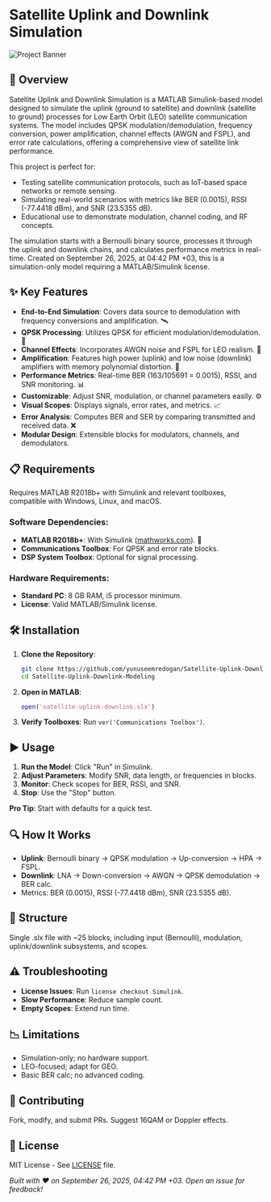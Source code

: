 # Satellite Uplink and Downlink Simulation

![Project Banner](https://github.com/yunuseemredogan/screenshots-.gitkeep/blob/main/uplink-downlink.png)

## 📖 Overview
Satellite Uplink and Downlink Simulation is a MATLAB Simulink-based model designed to simulate the uplink (ground to satellite) and downlink (satellite to ground) processes for Low Earth Orbit (LEO) satellite communication systems. The model includes QPSK modulation/demodulation, frequency conversion, power amplification, channel effects (AWGN and FSPL), and error rate calculations, offering a comprehensive view of satellite link performance.

This project is perfect for:
- Testing satellite communication protocols, such as IoT-based space networks or remote sensing.
- Simulating real-world scenarios with metrics like BER (0.0015), RSSI (-77.4418 dBm), and SNR (23.5355 dB).
- Educational use to demonstrate modulation, channel coding, and RF concepts.

The simulation starts with a Bernoulli binary source, processes it through the uplink and downlink chains, and calculates performance metrics in real-time. Created on September 26, 2025, at 04:42 PM +03, this is a simulation-only model requiring a MATLAB/Simulink license.

## ✨ Key Features
- **End-to-End Simulation**: Covers data source to demodulation with frequency conversions and amplification. 🛰️
- **QPSK Processing**: Utilizes QPSK for efficient modulation/demodulation. 🔄
- **Channel Effects**: Incorporates AWGN noise and FSPL for LEO realism. 🌌
- **Amplification**: Features high power (uplink) and low noise (downlink) amplifiers with memory polynomial distortion. 📡
- **Performance Metrics**: Real-time BER (163/105691 = 0.0015), RSSI, and SNR monitoring. 📊
- **Customizable**: Adjust SNR, modulation, or channel parameters easily. ⚙️
- **Visual Scopes**: Displays signals, error rates, and metrics. 📈
- **Error Analysis**: Computes BER and SER by comparing transmitted and received data. ❌
- **Modular Design**: Extensible blocks for modulators, channels, and demodulators.

## 📋 Requirements
Requires MATLAB R2018b+ with Simulink and relevant toolboxes, compatible with Windows, Linux, and macOS.

### Software Dependencies:
- **MATLAB R2018b+**: With Simulink ([mathworks.com](https://www.mathworks.com/products/matlab.html)). 🧮
- **Communications Toolbox**: For QPSK and error rate blocks.
- **DSP System Toolbox**: Optional for signal processing.

### Hardware Requirements:
- **Standard PC**: 8 GB RAM, i5 processor minimum.
- **License**: Valid MATLAB/Simulink license.

## 🛠️ Installation
1. **Clone the Repository**:
   ```bash
   git clone https://github.com/yunuseemredogan/Satellite-Uplink-Downlink-Modeling.git
   cd Satellite-Uplink-Downlink-Modeling
   ```
2. **Open in MATLAB**:
   ```matlab
   open('satellite-uplink-downlink.slx')
   ```
3. **Verify Toolboxes**: Run `ver('Communications Toolbox')`.

## ▶️ Usage
1. **Run the Model**: Click "Run" in Simulink.
2. **Adjust Parameters**: Modify SNR, data length, or frequencies in blocks.
3. **Monitor**: Check scopes for BER, RSSI, and SNR.
4. **Stop**: Use the "Stop" button.

**Pro Tip**: Start with defaults for a quick test.

## 🔍 How It Works
- **Uplink**: Bernoulli binary → QPSK modulation → Up-conversion → HPA → FSPL.
- **Downlink**: LNA → Down-conversion → AWGN → QPSK demodulation → BER calc.
- Metrics: BER (0.0015), RSSI (-77.4418 dBm), SNR (23.5355 dB).

## 🧱 Structure
Single .slx file with ~25 blocks, including input (Bernoulli), modulation, uplink/downlink subsystems, and scopes.

## ⚠️ Troubleshooting
- **License Issues**: Run `license checkout Simulink`.
- **Slow Performance**: Reduce sample count.
- **Empty Scopes**: Extend run time.

## 📉 Limitations
- Simulation-only; no hardware support.
- LEO-focused; adapt for GEO.
- Basic BER calc; no advanced coding.

## 🤝 Contributing
Fork, modify, and submit PRs. Suggest 16QAM or Doppler effects.

## 📜 License
MIT License - See [LICENSE](LICENSE) file.

*Built with ❤️ on September 26, 2025, 04:42 PM +03. Open an issue for feedback!*
